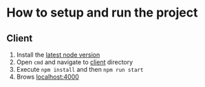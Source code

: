 # How to setup and run the project
## Client
1. Install the [latest node version](https://nodejs.org/en/)
2. Open ``cmd`` and navigate to [client](./client) directory
3. Execute ``npm install`` and then ``npm run start``
4. Brows [localhost:4000](localhost:4000)
